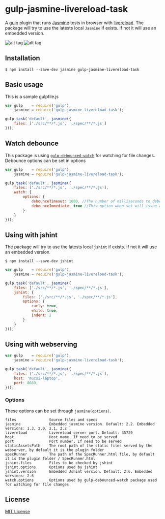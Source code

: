 # gulp-jasmine-livereload-task

A [gulp](http://gulpjs.com/) plugin that runs [Jasmine](http://jasmine.github.io/) tests in browser with [livereload](http://livereload.com/). The package will try to use the latests local ```Jasmine``` if exists. If not it will use an embedded version.

![alt tag](https://raw.githubusercontent.com/mucsi96/gulp-jasmine-livereload-task/master/img/jasmine.png)
![alt tag](https://raw.githubusercontent.com/mucsi96/gulp-jasmine-livereload-task/master/img/jasmine-mobile.png)

## Installation

```
$ npm install --save-dev jasmine gulp-jasmine-livereload-task
```

## Basic usage

This is a sample gulpfile.js

```javascript
var gulp    = require('gulp'),
    jasmine = require('gulp-jasmine-livereload-task');

gulp.task('default', jasmine({
    files: ['./src/**/*.js', './spec/**/*.js']
}));

```

## Watch debounce

This package is using [`gulp-debounced-watch`](https://www.npmjs.com/package/gulp-debounced-watch) for watching for file changes. Debounce options can be set in options

```javascript
var gulp    = require('gulp'),
    jasmine = require('gulp-jasmine-livereload-task');

gulp.task('default', jasmine({
    files: ['./src/**/*.js', './spec/**/*.js'],
    watch: {
        options: {
            debounceTimeout: 1000, //The number of milliseconds to debounce.
            debounceImmediate: true //This option when set will issue a callback on the first event.
        }
    }
}));
```

## Using with jshint

The package will try to use the latests local ```jshint``` if exists. If not it will use an embedded version.

```
$ npm install --save-dev jshint
```

```javascript
var gulp    = require('gulp'),
    jasmine = require('gulp-jasmine-livereload-task');

gulp.task('default', jasmine({
    files: ['./src/**/*.js', './spec/**/*.js'],
    jshint: {
        files: ['./src/**/*.js', './spec/**/*.js'],
        options: {
            curly: true,
            white: true,
            indent: 2
        }
    }
}));

```

## Using with webserving

```javascript
var gulp    = require('gulp'),
    jasmine = require('gulp-jasmine-livereload-task');

gulp.task('default', jasmine({
    files: ['./src/**/*.js', './spec/**/*.js'],
    host: 'mucsi-laptop',
    port: 8080,
}));

```

### Options

These options can be set through `jasmine(options)`.

```
files               Source files and specs
jasmine             Embedded jasmine version. Default: 2.2. Embedded versions: 1.3, 2.0, 2.1, 2.2
livereload          Livereload server port. Default: 35729
host                Host name. If need to be served
port                Port number. If need to be served
staticAssetsPath    The root path of the static files served by the webserver, by default it is the plugin folder
specRunner          The path of the SpecRunner.html file, by default it is the plugin folder / SpecRunner.html
jshint.files        Files to be checked by jshint
jshint.options      Options used by jshint
jshint.version      Embedded Jshint version. Default: 2.6. Embedded versions: 2.6
watch.options       Options used by gulp-debounced-watch package used for watching for file changes
```

## License

[MIT License](http://en.wikipedia.org/wiki/MIT_License)

